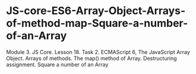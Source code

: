 # JS-core-ES6-Array-Object-Arrays-of-method-map-Square-a-number-of-an-Array
Module 3. JS Core. Lesson 18. Task 2. ECMAScript 6, The JavaScript Array Object. Arrays of methods. The map() method of Array. Destructuring assignment. Square a number of an Array
